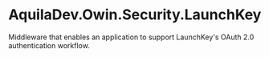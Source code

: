 # AquilaDev.Owin.Security.LaunchKey
Middleware that enables an application to support LaunchKey's OAuth 2.0 authentication workflow.
